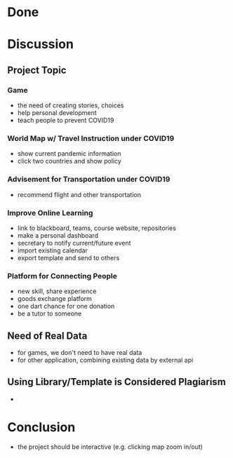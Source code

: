 # Done

# Discussion
## Project Topic
### Game
- the need of creating stories, choices
- help personal development
- teach people to prevent COVID19
### World Map w/ Travel Instruction under COVID19
- show current pandemic information
- click two countries and show policy
### Advisement for Transportation under COVID19
- recommend flight and other transportation
### Improve Online Learning
- link to blackboard, teams, course website, repositories
- make a personal dashboard 
- secretary to notify current/future event
- import existing calendar
- export template and send to others
### Platform for Connecting People
- new skill, share experience
- goods exchange platform 
- one dart chance for one donation
- be a tutor to someone

## Need of Real Data
- for games, we don't need to have real data
- for other application, combining existing data by external api

## Using Library/Template is Considered Plagiarism
-   

# Conclusion
- the project should be interactive (e.g. clicking map zoom in/out)

